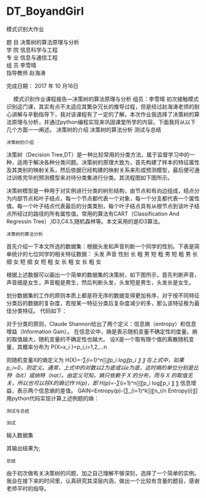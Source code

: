 # DT_BoyandGirl



 

模式识别大作业


题    目             决策树的算法原理与分析                 
学 	院	             信息科学与工程                  
专	   业	             信息与通信工程                  
组    员                  李雪晴                      
指导教师	                 赵海涛                      

	
完成日期：  2017 年 10 月16日


 
模式识别作业课程报告—决策树的算法原理与分析
组员：李雪晴
初次接触模式识别这门课，其实有点不太适应其繁杂冗长的推导过程，但是经过赵海涛老师的耐心讲解与辛勤指导下，我对该课程有了一定的了解。本次作业我选择了决策树的算法原理与分析，并通过python编程实现来巩固课堂所学的内容。下面我将从以下几个方面一一阐述。
	决策树的介绍
	决策树的算法分析
	测试与总结

	决策树的介绍
决策树（Decision Tree,DT）是一种比较常用的分类方法，属于监督学习中的一种，适用于解决各种分类问题。决策树的原理大致为，首先构建了样本的特征属性及其类别的映射关系，然后依据已经构建的映射关系来形成预测模型，最后便可通过训练完毕的预测模型来对待分类集进行分类。其流程图如下图所示。
       

决策树模型是一种用于对实例进行分类的树形结构，由节点和有向边组成，结点分为内部节点和叶子结点，每一个节点都代表一个对象，每一个分支都代表一个属性值。每一个叶子结点代表最后的分类类别，每个叶子结点具有从根节点到该叶子结点所经过的路径的所有属性值。常用的算法有CART（Classification And Regressin Tree）,ID3,C4.5,随机森林等。本文采用的是ID3算法。

	决策树的算法分析
首先介绍一下本文所选的数据集：根据头发和声音判断一个同学的性别。下表是简单统计的七位同学的相关特征数据：
头发	声音	性别
长	粗	男
短	粗	男
短	粗	男
长	细	女
短	细	女
短	粗	女
长	粗	女
长	粗	女

根据上述数据可以画出一个简单的数据集的决策树，如下图所示，首先判断声音，声音细是女生，声音粗是男生，然后判断头发，头发短是男生，头发长是女生。
 
划分数据集的工作的原则本质上都是将无序的数据变得更加有序，对于按不同特征分类后的数据的复杂度，若按某一特征分类后复杂度减少的多，那么该特征极为最佳分类特征。
代码如下：
 
对于分类的原则，Claude Shannon给出了两个定义：信息熵（entropy）和信息增益（Information Gain）。
在信息论中，熵是表示随机变量不确定性的度量。熵的取值越大，随机变量的不确定性也越大。
设X是一个取有限个值的离散随机变量，其概率分布为 
P(X=x_i )=p_i,i=1,2,…n

则随机变量X的熵定义为 
H(X)=-∑_(i=1)^n▒〖p_i  log⁡〖p_i 〗 〗
在上式中，如果p_i=0，则定义。通常，上式中的对数以2为底或以e为底，这时熵的单位分别是比特（bit）或纳特（nat）。由定义可知，熵只依赖于 X 的分布，而与 X 的取值无关，所以也可以将X的熵记作 H(p)，即 
H(p)=-∑_(i=1)^n▒〖p_i  log⁡〖p_i 〗 〗
 信息增益，表示两个信息熵的差值。
GAIN=Entropy(p)-[∑_(i=1)^k▒〖n_i/n Entropy(i)〗]
用python代码实现计算上述例题的熵：
 

	测试与总结

	测试
输入数据集
 
其输出结果为;
 

	总结
由于初次做有关决策树的问题，加之自己理解不够深刻，选择了一个简单的实例。我会在接下来的时间里，认真研究其深层内涵，做出一个比较有含量的题目，感谢老师平时的指导。
